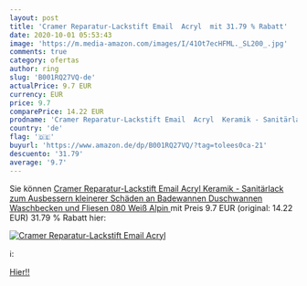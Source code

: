 ```yaml
---
layout: post
title: 'Cramer Reparatur-Lackstift Email  Acryl  mit 31.79 % Rabatt'
date: 2020-10-01 05:53:43
image: 'https://m.media-amazon.com/images/I/41Ot7ecHFML._SL200_.jpg'
comments: true
category: ofertas
author: ring
slug: 'B001RQ27VQ-de'
actualPrice: 9.7 EUR
currency: EUR
price: 9.7
comparePrice: 14.22 EUR
prodname: 'Cramer Reparatur-Lackstift Email  Acryl  Keramik - Sanitärlack zum Ausbessern kleinerer Schäden an Badewannen  Duschwannen  Waschbecken und Fliesen  080 Weiß Alpin '
country: 'de'
flag: '🇩🇪'
buyurl: 'https://www.amazon.de/dp/B001RQ27VQ/?tag=tolees0ca-21'
descuento: '31.79'
average: '9.7'
---
```


Sie können [Cramer Reparatur-Lackstift Email  Acryl  Keramik - Sanitärlack zum Ausbessern kleinerer Schäden an Badewannen  Duschwannen  Waschbecken und Fliesen  080 Weiß Alpin ](https://www.amazon.de/dp/B001RQ27VQ/?tag=tolees0ca-21) mit Preis 9.7 EUR (original: 14.22 EUR) 31.79 % Rabatt hier:

[![Cramer Reparatur-Lackstift Email  Acryl ](https://m.media-amazon.com/images/I/41Ot7ecHFML._SL200_.jpg)](https://www.amazon.de/dp/B001RQ27VQ/?tag=tolees0ca-21)

ℹ️:


[Hier!!](https://www.amazon.de/dp/B001RQ27VQ/?tag=tolees0ca-21)
